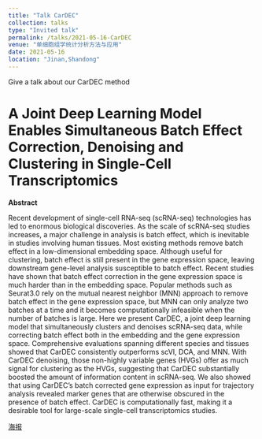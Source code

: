 ```yaml
---
title: "Talk CarDEC"
collection: talks
type: "Invited talk"
permalink: /talks/2021-05-16-CarDEC
venue: "单细胞组学统计分析方法与应用"
date: 2021-05-16
location: "Jinan,Shandong"
---
```


Give a talk about our CarDEC method 


A Joint Deep Learning Model Enables Simultaneous Batch Effect Correction, Denoising and Clustering in Single-Cell Transcriptomics
===================

**Abstract**

Recent development of single-cell RNA-seq (scRNA-seq) technologies has led to enormous biological discoveries. As the scale of scRNA-seq studies increases, a major challenge in analysis is batch effect, which is inevitable in studies involving human tissues. Most existing methods remove batch effect in a low-dimensional embedding space. Although useful for clustering, batch effect is still present in the gene expression space, leaving downstream gene-level analysis susceptible to batch effect. Recent studies have shown that batch effect correction in the gene expression space is much harder than in the embedding space. Popular methods such as Seurat3.0 rely on the mutual nearest neighbor (MNN) approach to remove batch effect in the gene expression space, but MNN can only analyze two batches at a time and it becomes computationally infeasible when the number of batches is large. Here we present CarDEC, a joint deep learning model that simultaneously clusters and denoises scRNA-seq data, while correcting batch effect both in the embedding and the gene expression space. Comprehensive evaluations spanning different species and tissues showed that CarDEC consistently outperforms scVI, DCA, and MNN. With CarDEC denoising, those non-highly variable genes (HVGs) offer as much signal for clustering as the HVGs, suggesting that CarDEC substantially boosted the amount of information content in scRNA-seq. We also showed that using CarDEC’s batch corrected gene expression as input for trajectory analysis revealed marker genes that are otherwise obscured in the presence of batch effect. CarDEC is computationally fast, making it a desirable tool for large-scale single-cell transcriptomics studies.

[海报](https://www.jianguoyun.com/p/DfmARGUQwfXRBxji5I4E)

